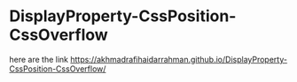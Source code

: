 # DisplayProperty-CssPosition-CssOverflow
here are the link  https://akhmadrafihaidarrahman.github.io/DisplayProperty-CssPosition-CssOverflow/
